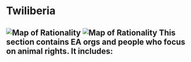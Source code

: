 # Twiliberia

![Map of Rationality](/images/wiki/maps/map_twiliberia_1.png)
![Map of Rationality](/images/wiki/maps/map_twiliberia_2.png)
This section contains EA orgs and people who focus on animal rights. It includes:
- 